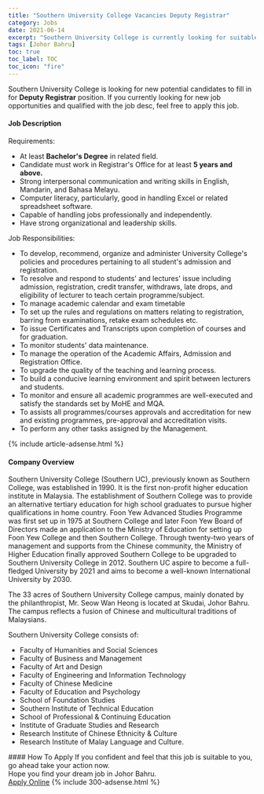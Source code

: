 ```yaml
---
title: "Southern University College Vacancies Deputy Registrar" 
category: Jobs 
date: 2021-06-14 
excerpt: "Southern University College is currently looking for suitable person to fill in the Deputy Registrar which based in Johor Bahru" 
tags: [Johor Bahru] 
toc: true 
toc_label: TOC 
toc_icon: "fire" 
--- 
```


<p>Southern University College is looking for new potential candidates to fill in for <b>Deputy Registrar</b> position. If you currently looking for new job opportunities and qualified with the job desc, feel free to apply this job.
</p><div><div><h4>Job Description</h4></div><div><div><span><div><p>Requirements:</p><ul><li>At least <strong>Bachelor's Degree</strong> in related field.</li><li>Candidate must work in Registrar's Office for at least <strong>5 years and above.</strong></li><li>Strong interpersonal communication and writing skills in English, Mandarin, and Bahasa Melayu.</li><li>Computer literacy, particularly, good in handling Excel or related spreadsheet software.</li><li>Capable of handling jobs professionally and independently.</li><li>Have strong organizational and leadership skills.</li></ul><p>Job Responsibilities:</p><ul><li>To develop, recommend, organize and administer University College's policies and procedures pertaining to all student's admission and registration.</li><li>To resolve and respond to students' and lectures' issue including admission, registration, credit transfer, withdraws, late drops, and eligibility of lecturer to teach certain programme/subject.</li><li>To manage academic calendar and exam timetable</li><li>To set up the rules and regulations on matters relating to registration, barring from examinations, retake exam schedules etc.</li><li>To issue Certificates and Transcripts upon completion of courses and for graduation.</li><li>To monitor students' data maintenance.</li><li>To manage the operation of the Academic Affairs, Admission and Registration Office.</li><li>To upgrade the quality of the teaching and learning process.</li><li>To build a conducive learning environment and spirit between lecturers and students.</li><li>To monitor and ensure all academic programmes are well-executed and satisfy the standards set by MoHE and MQA.</li><li>To assists all programmes/courses approvals and accreditation for new and existing programmes, pre-approval and accreditation visits.</li><li>To perform any other tasks assigned by the Management.</li></ul></div></span></div></div></div> 
{% include article-adsense.html %} 
<div><div><h4>Company Overview</h4></div><div><div><span><div><p>Southern University College (Southern UC), previously known as Southern College, was established in 1990. It is the first non-profit higher education institute in Malaysia. The establishment of Southern College was to provide an alternative tertiary education for high school graduates to pursue higher qualifications in home country. Foon Yew Advanced Studies Programme was first set up in 1975 at Southern College and later Foon Yew Board of Directors made an application to the Ministry of Education for setting up Foon Yew College and then Southern College. Through twenty-two years of management and supports from the Chinese community, the Ministry of Higher Education finally approved Southern College to be upgraded to Southern University College in 2012. Southern UC aspire to become a full-fledged University by 2021 and aims to become a well-known International University by 2030.</p><p>The 33 acres of Southern University College campus, mainly donated by the philanthropist, Mr. Seow Wan Heong is located at Skudai, Johor Bahru. The campus reflects a fusion of Chinese and multicultural traditions of Malaysians.</p><p>Southern University College consists of:</p><ul><li>Faculty of Humanities and Social Sciences</li><li>Faculty of Business and Management</li><li>Faculty of Art and Design</li><li>Faculty of Engineering and Information Technology</li><li>Faculty of Chinese Medicine</li><li>Faculty of Education and Psychology</li><li>School of Foundation Studies</li><li>Southern Institute of Technical Education</li><li>School of Professional &amp; Continuing Education</li><li>Institute of Graduate Studies and Research</li><li>Research Institute of Chinese Ethnicity &amp; Culture</li><li>Research Institute of Malay Language and Culture.</li></ul></div></span></div></div></div> 
#### How To Apply 
If you confident and feel that this job is suitable to you, go ahead take your action now. <br/> 
Hope you find your dream job in Johor Bahru. <br/> 
<a href="https://www.jobstreet.com.my/en/job/deputy-registrar-4590030?jobId=jobstreet-my-job-4590030&" class="btn btn--info" target="_blank" rel="nofollow noopenner">Apply Online</a> 
{% include 300-adsense.html %} 